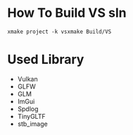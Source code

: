 # How To Build VS sln  
`xmake project -k vsxmake Build/VS`

# Used Library  
- Vulkan
- GLFW
- GLM
- ImGui
- Spdlog
- TinyGLTF
- stb_image
